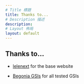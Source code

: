 ```yaml
---
# Title 標題
title: Thanks to...
# Description 描述
description:   
# Layout 佈局
layout: default
---
```


Thanks to...
---
- [lelenext](https://t.me/lelenext) for the base website

- [Begonia GSIs](https://t.me/android12begonia) for all tested GSIs
